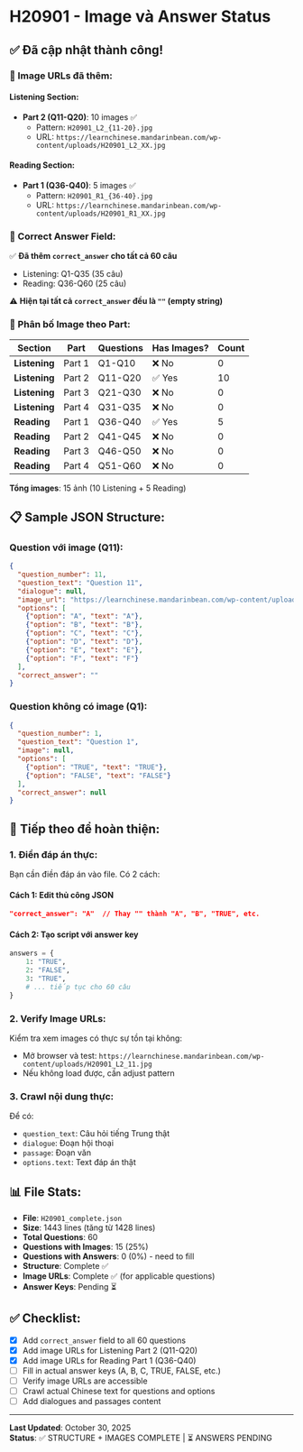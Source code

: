 # H20901 - Image và Answer Status

## ✅ Đã cập nhật thành công!

### 📸 Image URLs đã thêm:

#### Listening Section:
- **Part 2 (Q11-Q20)**: 10 images ✅
  - Pattern: `H20901_L2_{11-20}.jpg`
  - URL: `https://learnchinese.mandarinbean.com/wp-content/uploads/H20901_L2_XX.jpg`

#### Reading Section:
- **Part 1 (Q36-Q40)**: 5 images ✅
  - Pattern: `H20901_R1_{36-40}.jpg`
  - URL: `https://learnchinese.mandarinbean.com/wp-content/uploads/H20901_R1_XX.jpg`

### 📝 Correct Answer Field:

✅ **Đã thêm `correct_answer` cho tất cả 60 câu**
- Listening: Q1-Q35 (35 câu)
- Reading: Q36-Q60 (25 câu)

⚠️ **Hiện tại tất cả `correct_answer` đều là `""` (empty string)**

### 🎯 Phân bố Image theo Part:

| Section | Part | Questions | Has Images? | Count |
|---------|------|-----------|-------------|-------|
| **Listening** | Part 1 | Q1-Q10 | ❌ No | 0 |
| **Listening** | Part 2 | Q11-Q20 | ✅ Yes | 10 |
| **Listening** | Part 3 | Q21-Q30 | ❌ No | 0 |
| **Listening** | Part 4 | Q31-Q35 | ❌ No | 0 |
| **Reading** | Part 1 | Q36-Q40 | ✅ Yes | 5 |
| **Reading** | Part 2 | Q41-Q45 | ❌ No | 0 |
| **Reading** | Part 3 | Q46-Q50 | ❌ No | 0 |
| **Reading** | Part 4 | Q51-Q60 | ❌ No | 0 |

**Tổng images**: 15 ảnh (10 Listening + 5 Reading)

## 📋 Sample JSON Structure:

### Question với image (Q11):
```json
{
  "question_number": 11,
  "question_text": "Question 11",
  "dialogue": null,
  "image_url": "https://learnchinese.mandarinbean.com/wp-content/uploads/H20901_L2_11.jpg",
  "options": [
    {"option": "A", "text": "A"},
    {"option": "B", "text": "B"},
    {"option": "C", "text": "C"},
    {"option": "D", "text": "D"},
    {"option": "E", "text": "E"},
    {"option": "F", "text": "F"}
  ],
  "correct_answer": ""
}
```

### Question không có image (Q1):
```json
{
  "question_number": 1,
  "question_text": "Question 1",
  "image": null,
  "options": [
    {"option": "TRUE", "text": "TRUE"},
    {"option": "FALSE", "text": "FALSE"}
  ],
  "correct_answer": null
}
```

## 🚀 Tiếp theo để hoàn thiện:

### 1. Điền đáp án thực:
Bạn cần điền đáp án vào file. Có 2 cách:

#### Cách 1: Edit thủ công JSON
```json
"correct_answer": "A"  // Thay "" thành "A", "B", "TRUE", etc.
```

#### Cách 2: Tạo script với answer key
```python
answers = {
    1: "TRUE",
    2: "FALSE",
    3: "TRUE",
    # ... tiếp tục cho 60 câu
}
```

### 2. Verify Image URLs:
Kiểm tra xem images có thực sự tồn tại không:
- Mở browser và test: `https://learnchinese.mandarinbean.com/wp-content/uploads/H20901_L2_11.jpg`
- Nếu không load được, cần adjust pattern

### 3. Crawl nội dung thực:
Để có:
- `question_text`: Câu hỏi tiếng Trung thật
- `dialogue`: Đoạn hội thoại
- `passage`: Đoạn văn
- `options.text`: Text đáp án thật

## 📊 File Stats:

- **File**: `H20901_complete.json`
- **Size**: 1443 lines (tăng từ 1428 lines)
- **Total Questions**: 60
- **Questions with Images**: 15 (25%)
- **Questions with Answers**: 0 (0%) - need to fill
- **Structure**: Complete ✅
- **Image URLs**: Complete ✅ (for applicable questions)
- **Answer Keys**: Pending ⏳

## ✅ Checklist:

- [x] Add `correct_answer` field to all 60 questions
- [x] Add image URLs for Listening Part 2 (Q11-Q20)
- [x] Add image URLs for Reading Part 1 (Q36-Q40)
- [ ] Fill in actual answer keys (A, B, C, TRUE, FALSE, etc.)
- [ ] Verify image URLs are accessible
- [ ] Crawl actual Chinese text for questions and options
- [ ] Add dialogues and passages content

---

**Last Updated**: October 30, 2025  
**Status**: ✅ STRUCTURE + IMAGES COMPLETE | ⏳ ANSWERS PENDING
